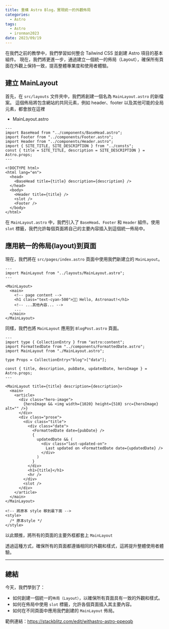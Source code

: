 ```yaml
---
title: 重構 Astro Blog，實現統一的外觀佈局
categories:
  - Astro
tags:
  - Astro
  - ironman2023
date: 2023/09/19
---
```


在我們之前的教學中，我們學習如何整合 Tailwind CSS 並創建 Astro 項目的基本組件。
現在，我們將更進一步，通過建立一個統一的佈局（Layout），確保所有頁面在外觀上保持一致，提高整體專業度和使用者體驗。

## 建立 MainLayout

首先，在 `src/layouts` 文件夾中，我們將創建一個名為 `MainLayout.astro` 的新檔案。
這個佈局將包含網站的共同元素，例如 header、footer 以及其他可能的全局元素，都會放在這裡


- MainLayout.astro
```astro
---
import BaseHead from "../components/BaseHead.astro";
import Footer from "../components/Footer.astro";
import Header from "../components/Header.astro";
import { SITE_TITLE, SITE_DESCRIPTION } from "../consts";
const { title = SITE_TITLE, description = SITE_DESCRIPTION } = Astro.props;
---

<!DOCTYPE html>
<html lang="en">
  <head>
    <BaseHead title={title} description={description} />
  </head>
  <body>
    <Header title={title} />
    <slot />
    <Footer />
  </body>
</html>
```

在 `MainLayout.astro` 中，我們引入了 `BaseHead`、`Footer` 和 `Header` 組件。使用 `slot` 標籤，我們允許每個頁面將自己的主要內容插入到這個統一佈局中。

## 應用統一的佈局(layout)到頁面

現在，我們將在 `src/pages/index.astro` 頁面中使用我們新建立的 `MainLayout`。

```astro
---
import MainLayout from "../layouts/MainLayout.astro";
---

<MainLayout>
  <main>
    <!-- page content -->
    <h1 class="text-cyan-500">🧑‍🚀 Hello, Astronaut!</h1>
    <!-- ...其他內容... -->
    ...
  </main>
</MainLayout>
```

同樣，我們也將 `MainLayout` 應用到 `BlogPost.astro` 頁面。

```astro
---
import type { CollectionEntry } from "astro:content";
import FormattedDate from "../components/FormattedDate.astro";
import MainLayout from "./MainLayout.astro";

type Props = CollectionEntry<"blog">["data"];

const { title, description, pubDate, updatedDate, heroImage } = Astro.props;
---

<MainLayout title={title} description={description}>
  <main>
    <article>
      <div class="hero-image">
        {heroImage && <img width={1020} height={510} src={heroImage} alt="" />}
      </div>
      <div class="prose">
        <div class="title">
          <div class="date">
            <FormattedDate date={pubDate} />
            {
              updatedDate && (
                <div class="last-updated-on">
                  Last updated on <FormattedDate date={updatedDate} />
                </div>
              )
            }
          </div>
          <h1>{title}</h1>
          <hr />
        </div>
        <slot />
      </div>
    </article>
  </main>
</MainLayout>

<!-- 將原本 style 移到最下面 -->
<style>
  /* 原本style */
</style>
```

以此類推，將所有的頁面的主要外框都套上 `MainLayout`

透過這種方式，確保所有的頁面都遵循相同的外觀和樣式，這將提升整體使用者體驗。

---

## 總結

今天，我們學到了：

- 如何創建一個統一的`佈局（Layout）`，以確保所有頁面具有一致的外觀和樣式。
- 如何在佈局中使用 `slot` 標籤，允許各個頁面插入其主要內容。
- 如何在不同頁面中應用我們創建的 `MainLayout` 佈局。

範例連結：https://stackblitz.com/edit/withastro-astro-ppeoqb